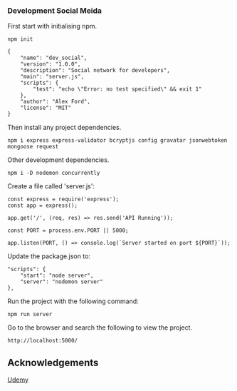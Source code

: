### Development Social Meida

First start with initialising npm.

    npm init

    {
        "name": "dev_social",
        "version": "1.0.0",
        "description": "Social network for developers",
        "main": "server.js",
        "scripts": {
            "test": "echo \"Error: no test specified\" && exit 1"
        },
        "author": "Alex Ford",
        "license": "MIT"
    }

Then install any project dependencies.

    npm i express express-validator bcryptjs config gravatar jsonwebtoken mongoose request

Other development dependencies.

    npm i -D nodemon concurrently

Create a file called 'server.js':

    const express = require('express');
    const app = express();

    app.get('/', (req, res) => res.send('API Running'));

    const PORT = process.env.PORT || 5000;

    app.listen(PORT, () => console.log(`Server started on port ${PORT}`));

Update the package.json to:

    "scripts": {
        "start": "node server",
        "server": "nodemon server"
    },

Run the project with the following command:

    npm run server

Go to the browser and search the following to view the project.

    http://localhost:5000/

## Acknowledgements

[Udemy](https://www.udemy.com/course/mern-stack-front-to-back/learn/lecture/10055140#notes)
